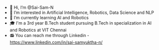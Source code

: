 - 👋 Hi, I’m @Sai-Sam-N
- 👀 I’m interested in Artificial Intelligence, Robotics, Data Science and NLP
- 🌱 I’m currently learning AI and Robotics
- 🎓 I'm a 3rd year B.Tech student pursuing B.Tech in specialization in AI and Robotics at VIT Chennai
- 📻 You can reach me through Linkedin - https://www.linkedin.com/in/sai-samyuktha-n/ 

